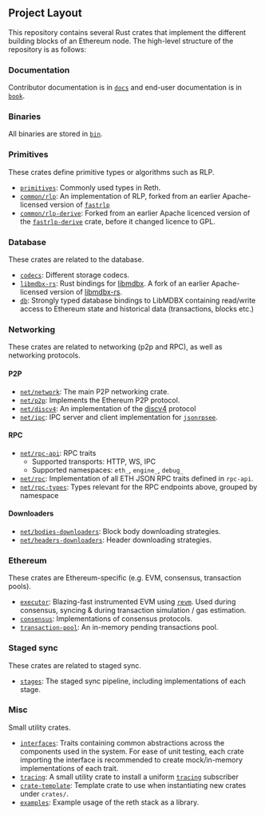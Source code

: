 ## Project Layout

This repository contains several Rust crates that implement the different building blocks of an Ethereum node. The high-level structure of the repository is as follows:

### Documentation

Contributor documentation is in [`docs`](../../docs) and end-user documentation is in [`book`](../../book).

### Binaries

All binaries are stored in [`bin`](../../bin).

### Primitives

These crates define primitive types or algorithms such as RLP.

- [`primitives`](../../crates/primitives): Commonly used types in Reth.
- [`common/rlp`](../../crates/common/rlp): An implementation of RLP, forked from an earlier Apache-licensed version of [`fastrlp`][fastrlp]
- [`common/rlp-derive`](../../crates/common/rlp-derive): Forked from an earlier Apache licenced version of the [`fastrlp-derive`][fastrlp-derive] crate, before it changed licence to GPL.

### Database

These crates are related to the database.

- [`codecs`](../../crates/codecs): Different storage codecs.
- [`libmdbx-rs`](../../crates/libmdbx-rs): Rust bindings for [libmdbx](https://libmdbx.dqdkfa.ru). A fork of an earlier Apache-licensed version of [libmdbx-rs][libmdbx-rs].
- [`db`](../../crates/db): Strongly typed database bindings to LibMDBX containing read/write access to Ethereum state and historical data (transactions, blocks etc.)

### Networking

These crates are related to networking (p2p and RPC), as well as networking protocols.

#### P2P

- [`net/network`](../../crates/net/network): The main P2P networking crate.
- [`net/p2p`](../../crates/net/p2p): Implements the Ethereum P2P protocol.
- [`net/discv4`](../../crates/net/discv4): An implementation of the [discv4][discv4] protocol
- [`net/ipc`](../../crates/net/ipc): IPC server and client implementation for [`jsonrpsee`][jsonrpsee].

#### RPC

- [`net/rpc-api`](../../crates/net/rpc-api): RPC traits
  - Supported transports: HTTP, WS, IPC
  - Supported namespaces: `eth_`, `engine_`, `debug_`
- [`net/rpc`](../../crates/net/rpc): Implementation of all ETH JSON RPC traits defined in `rpc-api`.
- [`net/rpc-types`](../../crates/net/rpc-types): Types relevant for the RPC endpoints above, grouped by namespace

#### Downloaders

- [`net/bodies-downloaders`](../../crates/net/bodies-downloaders): Block body downloading strategies.
- [`net/headers-downloaders`](../../crates/net/headers-downloaders): Header downloading strategies.

### Ethereum

These crates are Ethereum-specific (e.g. EVM, consensus, transaction pools).

- [`executor`](../../crates/executor): Blazing-fast instrumented EVM using [`revm`](https://github.com/bluealloy/revm/). Used during consensus, syncing & during transaction simulation / gas estimation.
- [`consensus`](../../crates/consensus): Implementations of consensus protocols.
- [`transaction-pool`](../../crates/transaction-pool): An in-memory pending transactions pool.

### Staged sync

These crates are related to staged sync.

- [`stages`](../../crates/stages): The staged sync pipeline, including implementations of each stage.

### Misc

Small utility crates.

- [`interfaces`](../../crates/interfaces): Traits containing common abstractions across the components used in the system. For ease of unit testing, each crate importing the interface is recommended to create mock/in-memory implementations of each trait.
- [`tracing`](../../crates/tracing): A small utility crate to install a uniform [`tracing`][tracing] subscriber
- [`crate-template`](../../crate-template): Template crate to use when instantiating new crates under `crates/`.
- [`examples`](../../examples): Example usage of the reth stack as a library.

[fastrlp]: https://crates.io/crates/fastrlp
[fastrlp-derive]: https://crates.io/crates/fastrlp-derive
[libmdbx-rs]: https://crates.io/crates/libmdbx
[discv4]: https://github.com/ethereum/devp2p/blob/master/discv4.md
[jsonrpsee]: https://github.com/paritytech/jsonrpsee/
[tracing]: https://crates.io/crates/tracing